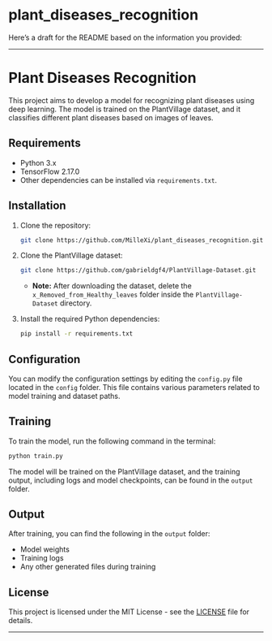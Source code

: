 # plant_diseases_recognition
Here’s a draft for the README based on the information you provided:

---

# Plant Diseases Recognition

This project aims to develop a model for recognizing plant diseases using deep learning. The model is trained on the PlantVillage dataset, and it classifies different plant diseases based on images of leaves.

## Requirements

- Python 3.x
- TensorFlow 2.17.0
- Other dependencies can be installed via `requirements.txt`.

## Installation

1. Clone the repository:
   ```bash
   git clone https://github.com/MilleXi/plant_diseases_recognition.git
   ```

2. Clone the PlantVillage dataset:
   ```bash
   git clone https://github.com/gabrieldgf4/PlantVillage-Dataset.git
   ```
   - **Note:** After downloading the dataset, delete the `x_Removed_from_Healthy_leaves` folder inside the `PlantVillage-Dataset` directory.

3. Install the required Python dependencies:
   ```bash
   pip install -r requirements.txt
   ```

## Configuration

You can modify the configuration settings by editing the `config.py` file located in the `config` folder. This file contains various parameters related to model training and dataset paths.

## Training

To train the model, run the following command in the terminal:
```bash
python train.py
```

The model will be trained on the PlantVillage dataset, and the training output, including logs and model checkpoints, can be found in the `output` folder.

## Output

After training, you can find the following in the `output` folder:
- Model weights
- Training logs
- Any other generated files during training

## License

This project is licensed under the MIT License - see the [LICENSE](LICENSE) file for details.

---